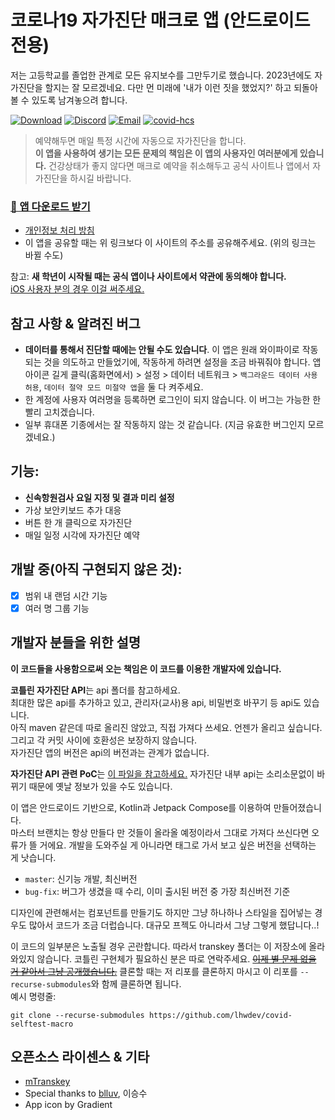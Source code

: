 # 코로나19 자가진단 매크로 앱 (안드로이드 전용)

저는 고등학교를 졸업한 관계로 모든 유지보수를 그만두기로 했습니다. 2023년에도 자가진단을 할지는 잘 모르겠네요.
다만 먼 미래에 '내가 이런 짓을 했었지?' 하고 되돌아볼 수 있도록 남겨놓으려 합니다.

[![Download](https://img.shields.io/github/downloads/lhwdev/covid-selftest-macro/latest/total?label=%EB%8B%A4%EC%9A%B4%EB%A1%9C%EB%93%9C%20%EB%B0%9B%EA%B8%B0&style=for-the-badge)](https://github.com/lhwdev/covid-selftest-macro/releases/latest/download/app-release.apk)
[![Discord](https://img.shields.io/discord/868429217740783637?label=%EA%B3%B5%EC%8B%9D%20%EB%94%94%EC%BD%94%EB%B0%A9&style=for-the-badge&color=5865F2)](https://discord.io/hcs-macro)
[![Email](https://img.shields.io/badge/%EC%9D%B4%EB%A9%94%EC%9D%BC-%EA%B0%9C%EC%9D%B8-orange?style=for-the-badge)](mailto:lhwdev6@outlook.com)
[![covid-hcs](https://img.shields.io/badge/organization-covid--hcs-2962ff?style=for-the-badge)](https://github.com/covid-hcs)

> 예약해두면 매일 특정 시간에 자동으로 자가진단을 합니다.  
  **이 앱을 사용하여 생기는 모든 문제의 책임은 이 앱의 사용자인 여러분에게 있습니다.**
  건강상태가 좋지 않다면 매크로 예약을 취소해두고 공식 사이트나 앱에서 자가진단을 하시길 바랍니다.

### [**📎 앱 다운로드 받기**](https://github.com/lhwdev/covid-selftest-macro/releases/latest/download/app-release.apk)  
- [개인정보 처리 방침](PRIVACY_POLICY.md)
- 이 앱을 공유할 때는 위 링크보다 이 사이트의 주소를 공유해주세요. (위의 링크는 바뀔 수도)   

참고: **새 학년이 시작될 때는 공식 앱이나 사이트에서 약관에 동의해야 합니다.**  
[iOS 사용자 분의 경우 이걸 써주세요.](https://github.com/ChemistryX/self-diagnosis-ios-shortcuts)  

## 참고 사항 & 알려진 버그
- **데이터를 통해서 진단할 때에는 안될 수도 있습니다**. 이 앱은 원래 와이파이로 작동되는 것을 의도하고 만들었기에,
  작동하게 하려면 설정을 조금 바꿔줘야 합니다. 앱 아이콘 길게 클릭(홈화면에서) > 설정 > 데이터 네트워크 >
  `백그라운드 데이터 사용 허용`, `데이터 절약 모드 미절약 앱`을 둘 다 켜주세요.
- 한 계정에 사용자 여러명을 등록하면 로그인이 되지 않습니다. 이 버그는 가능한 한
  빨리 고치겠습니다.
- 일부 휴대폰 기종에서는 잘 작동하지 않는 것 같습니다. (지금 유효한 버그인지 모르겠네요.)


## 기능:
- **신속항원검사 요일 지정 및 결과 미리 설정**
- 가상 보안키보드 추가 대응
- 버튼 한 개 클릭으로 자가진단
- 매일 일정 시각에 자가진단 예약


## 개발 중(아직 구현되지 않은 것):
- [x] 범위 내 랜덤 시간 기능
- [x] 여러 명 그룹 기능

## 개발자 분들을 위한 설명

**이 코드들을 사용함으로써 오는 책임은 이 코드를 이용한 개발자에 있습니다.**

**코틀린 자가진단 API**는 api 폴더를 참고하세요.  
최대한 많은 api를 추가하고 있고, 관리자(교사)용 api, 비밀번호 바꾸기 등 api도 있습니다.  
아직 maven 같은데 따로 올리진 않았고, 직접 가져다 쓰세요. 언젠가 올리고 싶습니다. 그리고 각 커밋 사이에 호환성은 보장하지 않습니다.  
자가진단 앱의 버전은 api의 버전과는 관계가 없습니다.

**자가진단 API 관련 PoC**는 [이 파일을 참고하세요.](PoC.md)
자가진단 내부 api는 소리소문없이 바뀌기 때문에 옛날 정보가 있을 수도 있습니다.

이 앱은 안드로이드 기반으로, Kotlin과 Jetpack Compose를 이용하여 만들어졌습니다.  
마스터 브랜치는 항상 만들다 만 것들이 올라올 예정이라서 그대로 가져다 쓰신다면 오류가 뜰 거에요. 개발을 도와주실 게 아니라면 태그로 가서 보고 싶은 버전을 선택하는 게 낫습니다.

- `master`: 신기능 개발, 최신버전
- `bug-fix`: 버그가 생겼을 때 수리, 이미 출시된 버전 중 가장 최신버전 기준

디자인에 관련해서는 컴포넌트를 만들기도 하지만 그냥 하나하나 스타일을 집어넣는 경우도 많아서 코드가 조금 더럽습니다. 대규모 프젝도 아니라서 그냥 그렇게 했답니다..!

이 코드의 일부분은 노출될 경우 곤란합니다. 따라서 transkey 폴더는 이 저장소에 올라와있지 않습니다. 코틀린 구현체가 필요하신 분은 따로
연락주세요. ~~[이제 별 문제 없을 거 같아서 그냥 공개했습니다.](https://github.com/lhwdev/covid-selftest-macro-transkey)~~
클론할 때는 저 리포를 클론하지 마시고 이 리포를 `--recurse-submodules`와 함께 클론하면 됩니다.  
예시 명령줄:

```shell
git clone --recurse-submodules https://github.com/lhwdev/covid-selftest-macro
```

## 오픈소스 라이센스 & 기타

- [mTranskey](https://github.com/Nua07/mTransKey)
- Special thanks to [blluv](https://github.com/blluv), 이승수
- App icon by Gradient

